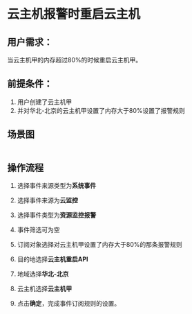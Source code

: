 # 云主机报警时重启云主机

## 用户需求： ##

当云主机甲的内存超过80%的时候重启云主机甲。

## 前提条件： ##
1. 用户创建了云主机甲
2. 并对华北-北京的云主机甲设置了内存大于80%设置了报警规则

## 场景图 ##

![]()

## 操作流程 ##

1. 选择事件来源类型为**系统事件**

2. 选择事件来源为**云监控**

3. 选择事件类型为**资源监控报警**

4. 事件筛选可为空

5. 订阅对象选择对云主机甲设置了内存大于80%的那条报警规则

6. 目的地选择**云主机重启API**

7. 地域选择**华北-北京**

8. 云主机选择**云主机甲**

9. 点击**确定**，完成事件订阅规则的设置。






